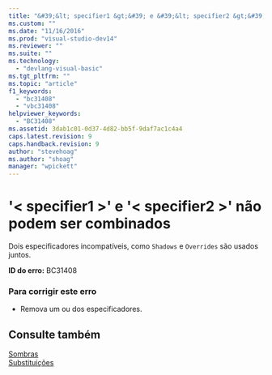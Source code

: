 ```yaml
---
title: "&#39;&lt; specifier1 &gt;&#39; e &#39;&lt; specifier2 &gt;&#39; n&#227;o podem ser combinados | Microsoft Docs"
ms.custom: ""
ms.date: "11/16/2016"
ms.prod: "visual-studio-dev14"
ms.reviewer: ""
ms.suite: ""
ms.technology: 
  - "devlang-visual-basic"
ms.tgt_pltfrm: ""
ms.topic: "article"
f1_keywords: 
  - "bc31408"
  - "vbc31408"
helpviewer_keywords: 
  - "BC31408"
ms.assetid: 3dab1c01-0d37-4d82-bb5f-9daf7ac1c4a4
caps.latest.revision: 9
caps.handback.revision: 9
author: "stevehoag"
ms.author: "shoag"
manager: "wpickett"
---
```

# &#39;&lt; specifier1 &gt;&#39; e &#39;&lt; specifier2 &gt;&#39; n&#227;o podem ser combinados
Dois especificadores incompatíveis, como `Shadows` e `Overrides` são usados juntos.  
  
 **ID do erro:** BC31408  
  
### Para corrigir este erro  
  
-   Remova um ou dos especificadores.  
  
## Consulte também  
 [Sombras](../../visual-basic/language-reference/modifiers/shadows.md)   
 [Substituições](../../visual-basic/language-reference/modifiers/overrides.md)